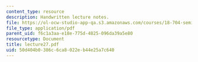 ```yaml
---
content_type: resource
description: Handwritten lecture notes.
file: https://ol-ocw-studio-app-qa.s3.amazonaws.com/courses/18-704-seminar-in-algebra-and-number-theory-rational-points-on-elliptic-curves-fall-2004/50d404b0386c6ca8022eb44e25a7c640_lecture27.pdf
file_type: application/pdf
parent_uid: f6c1a3aa-e18e-775d-4825-096da39a5e80
resourcetype: Document
title: lecture27.pdf
uid: 50d404b0-386c-6ca8-022e-b44e25a7c640
---
```

